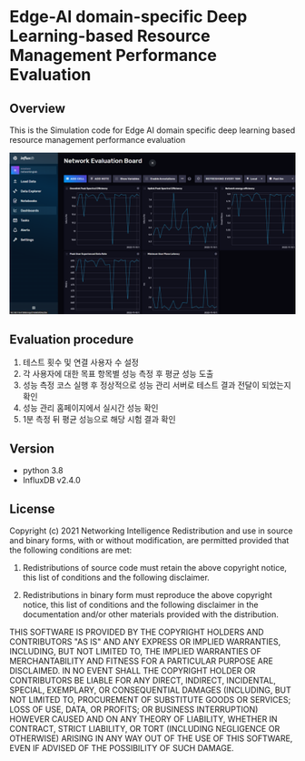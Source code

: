 # Edge-AI domain-specific Deep Learning-based Resource Management Performance Evaluation

## Overview
This is the Simulation code for Edge AI domain specific deep learning based resource management performance evaluation

![image info](results.png)

## Evaluation procedure
1) 테스트 횟수 및 연결 사용자 수 설정
2) 각 사용자에 대한 목표 항목별 성능 측정 후 평균 성능 도출
3) 성능 측정 코스 실행 후 정상적으로 성능 관리 서버로 테스트 결과 전달이 되었는지 확인
4) 성능 관리 홈페이지에서 실시간 성능 확인
5) 1분 측정 뒤 평균 성능으로 해당 시험 결과 확인

## Version
- python 3.8
- InfluxDB v2.4.0

## License
Copyright (c) 2021 Networking Intelligence
Redistribution and use in source and binary forms, with or without modification, are permitted provided that the following conditions are met:

1. Redistributions of source code must retain the above copyright notice, this list of conditions and the following disclaimer.

2. Redistributions in binary form must reproduce the above copyright notice, this list of conditions and the following disclaimer in the documentation and/or other materials provided with the distribution.

THIS SOFTWARE IS PROVIDED BY THE COPYRIGHT HOLDERS AND CONTRIBUTORS "AS IS" AND ANY EXPRESS OR IMPLIED WARRANTIES, INCLUDING, BUT NOT LIMITED TO, THE IMPLIED WARRANTIES OF MERCHANTABILITY AND FITNESS FOR A PARTICULAR PURPOSE ARE DISCLAIMED. IN NO EVENT SHALL THE COPYRIGHT HOLDER OR CONTRIBUTORS BE LIABLE FOR ANY DIRECT, INDIRECT, INCIDENTAL, SPECIAL, EXEMPLARY, OR CONSEQUENTIAL DAMAGES (INCLUDING, BUT NOT LIMITED TO, PROCUREMENT OF SUBSTITUTE GOODS OR SERVICES; LOSS OF USE, DATA, OR PROFITS; OR BUSINESS INTERRUPTION) HOWEVER CAUSED AND ON ANY THEORY OF LIABILITY, WHETHER IN CONTRACT, STRICT LIABILITY, OR TORT (INCLUDING NEGLIGENCE OR OTHERWISE) ARISING IN ANY WAY OUT OF THE USE OF THIS SOFTWARE, EVEN IF ADVISED OF THE POSSIBILITY OF SUCH DAMAGE.
